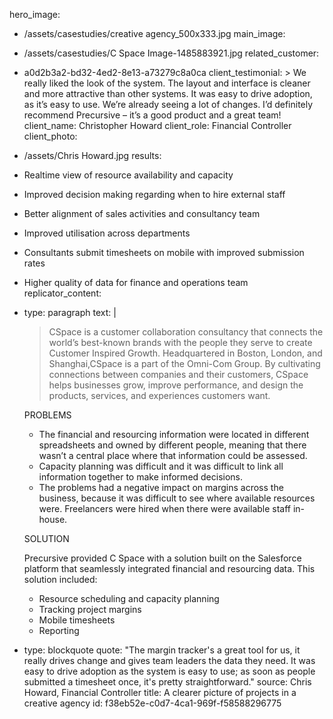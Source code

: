 hero_image:
  - /assets/casestudies/creative agency_500x333.jpg
main_image:
  - /assets/casestudies/C Space Image-1485883921.jpg
related_customer:
  - a0d2b3a2-bd32-4ed2-8e13-a73279c8a0ca
client_testimonial: >
  We really liked the look of the system. The layout and interface is cleaner and more attractive than
  other systems. It was easy to drive adoption, as it’s easy to use. We’re already seeing a lot of
  changes. I’d definitely recommend Precursive – it’s a good product and a great team!
client_name: Christopher Howard
client_role: Financial Controller
client_photo:
  - /assets/Chris Howard.jpg
results:
  - Realtime view of resource availability and capacity
  - Improved decision making regarding when to hire external staff
  - Better alignment of sales activities and consultancy team
  - Improved utilisation across departments
  - Consultants submit timesheets on mobile with improved submission rates
  - Higher quality of data for finance and operations team
replicator_content:
  - 
    type: paragraph
    text: |
      > CSpace is a customer collaboration consultancy that connects the world’s best-known brands with the people they serve to create Customer Inspired Growth. Headquartered in Boston, London, and Shanghai,CSpace is a part of the Omni-Com Group. By cultivating connections between companies and their customers, CSpace helps businesses grow, improve performance, and design the products, services, and experiences customers want.
      
      PROBLEMS
      
      + The financial and resourcing information were located in different spreadsheets and owned by different people, meaning that there wasn’t a central place where that information could be assessed.
        
      + Capacity planning was difficult and it was difficult to link all information together to make informed decisions.
       
      + The problems had a negative impact on margins across the business, because it was difficult to see where available resources were. Freelancers were hired when there were available staff in-house.
      
      SOLUTION
      
      Precursive provided C Space with a solution built on the Salesforce platform that seamlessly integrated financial and resourcing data. This solution included:
      
      + Resource scheduling and capacity planning
      + Tracking project margins
      + Mobile timesheets
      + Reporting
  - 
    type: blockquote
    quote: "The margin tracker's a great tool for us, it really drives change and gives team leaders the data they need. It was easy to drive adoption as the system is easy to use; as soon as people submitted a timesheet once, it's pretty straightforward."
    source: Chris Howard, Financial Controller
title: A clearer picture of projects in a creative agency
id: f38eb52e-c0d7-4ca1-969f-f58588296775
